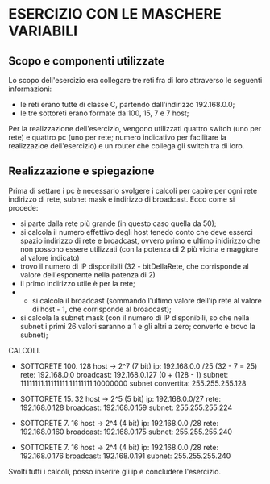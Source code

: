 # ESERCIZIO CON LE MASCHERE VARIABILI

## Scopo e componenti utilizzate
Lo scopo dell'esercizio era collegare tre reti fra di loro attraverso le seguenti informazioni:
- le reti erano tutte di classe C, partendo dall'indirizzo 192.168.0.0;
- le tre sottoreti erano formate da 100, 15, 7 e 7 host;

Per la realizzazione dell'esercizio, vengono utilizzati quattro switch (uno per rete) e quattro pc (uno per rete; numero indicativo per facilitare la realizzazioe dell'esercizio) e un router che collega gli switch tra di loro.

## Realizzazione e spiegazione
Prima di settare i pc è necessario svolgere i calcoli per capire per ogni rete indirizzo di rete, subnet mask e indirizzo di broadcast.
Ecco come si procede:
- si parte dalla rete più grande (in questo caso quella da 50);
- si calcola il numero effettivo degli host tenedo conto che deve esserci spazio indirizzo di rete e broadcast, ovvero primo e ultimo inidirizzo che non possono essere utilizzati (con la potenza di 2 più vicina e maggiore al valore indicato)
- trovo il numero di IP disponibili (32 - bitDellaRete, che corrisponde al valore dell'esponente nella potenza di 2)
- il primo indirizzo utile è per la rete;
- - si calcola il broadcast (sommando l'ultimo valore dell'ip rete al valore di host - 1, che corrisponde al broadcast);
- si calcola la subnet mask (con il numero di IP disponibili, so che nella subnet i primi 26 valori saranno a 1 e gli altri a zero; converto e trovo la subnet);

CALCOLI.

- SOTTORETE 100.
128 host -> 2^7 (7 bit)
ip: 192.168.0.0 /25 (32 - 7 = 25)
rete: 192.168.0.0
broadcast: 192.168.0.127 (0 + (128 - 1)
subnet: 11111111.11111111.11111111.10000000
subnet convertita: 255.255.255.128

- SOTTORETE 15.
32 host -> 2^5 (5 bit)
ip: 192.168.0.0/27
rete: 192.168.0.128
broadcast: 192.168.0.159
subnet: 255.255.255.224

- SOTTORETE 7.
16 host -> 2^4 (4 bit)
ip: 192.168.0.0 /28
rete: 192.168.0.160
broadcast: 192.168.0.175
subnet: 255.255.255.240

- SOTTORETE 7.
16 host -> 2^4 (4 bit)
ip: 192.168.0.0 /28
rete: 192.168.0.176
broadcast: 192.168.0.191
subnet: 255.255.255.240

Svolti tutti i calcoli, posso inserire gli ip e concludere l'esercizio.
